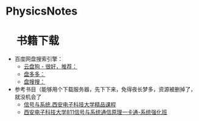 # PhysicsNotes
# 　书籍下载
   * 百度网盘搜索引擎：<br>
      - [云盘狗 - 很好，推荐：](http://www.yunpangou.com)  
      - [盘多多：](http://www.panduoduo.net)  
      - [盘搜搜：](http://www.pansoso.com)
   * 参考书目（能够用个下载服务器，先下下来，免得夜长梦多，资源被删掉了，就没机会了<br>
      - [信号与系统.西安电子科技大学精品课程](http://www.yunpangou.com/114846504802613262)<br>
      - [西安电子科技大学811信号与系统通信原理一卡通-系统强化班](http://www.yunpangou.com/114993410212178857)
